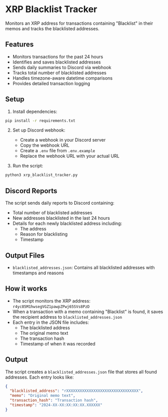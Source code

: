 # XRP Blacklist Tracker

Monitors an XRP address for transactions containing "Blacklist" in their memos and tracks the blacklisted addresses.

## Features

- Monitors transactions for the past 24 hours
- Identifies and saves blacklisted addresses
- Sends daily summaries to Discord via webhook
- Tracks total number of blacklisted addresses
- Handles timezone-aware datetime comparisons
- Provides detailed transaction logging

## Setup

1. Install dependencies:
```bash
pip install -r requirements.txt
```

2. Set up Discord webhook:
   - Create a webhook in your Discord server
   - Copy the webhook URL
   - Create a `.env` file from `.env.example`
   - Replace the webhook URL with your actual URL

3. Run the script:
```bash
python3 xrp_blacklist_tracker.py
```

## Discord Reports

The script sends daily reports to Discord containing:
- Total number of blacklisted addresses
- New addresses blacklisted in the last 24 hours
- Details for each newly blacklisted address including:
  - The address
  - Reason for blacklisting
  - Timestamp

## Output Files

- `blacklisted_addresses.json`: Contains all blacklisted addresses with timestamps and reasons

## How it works

- The script monitors the XRP address: `r4yc85M1hwsegVGZ1pawpZPwj65SVs8PzD`
- When a transaction with a memo containing "Blacklist" is found, it saves the recipient address to `blacklisted_addresses.json`
- Each entry in the JSON file includes:
  - The blacklisted address
  - The original memo text
  - The transaction hash
  - Timestamp of when it was recorded

## Output

The script creates a `blacklisted_addresses.json` file that stores all found addresses. Each entry looks like:

```json
{
  "blacklisted_address": "rXXXXXXXXXXXXXXXXXXXXXXXXXXXXXXXX",
  "memo": "Original memo text",
  "transaction_hash": "Transaction hash",
  "timestamp": "2024-XX-XX:XX:XX:XX.XXXXXX"
}
``` 